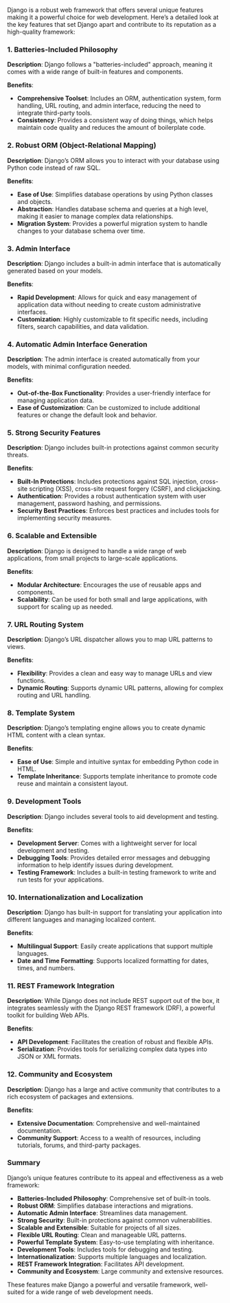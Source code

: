 Django is a robust web framework that offers several unique features making it a powerful choice for web development. Here’s a detailed look at the key features that set Django apart and contribute to its reputation as a high-quality framework:

### 1. **Batteries-Included Philosophy**

**Description**: Django follows a "batteries-included" approach, meaning it comes with a wide range of built-in features and components.

**Benefits**:
- **Comprehensive Toolset**: Includes an ORM, authentication system, form handling, URL routing, and admin interface, reducing the need to integrate third-party tools.
- **Consistency**: Provides a consistent way of doing things, which helps maintain code quality and reduces the amount of boilerplate code.

### 2. **Robust ORM (Object-Relational Mapping)**

**Description**: Django’s ORM allows you to interact with your database using Python code instead of raw SQL.

**Benefits**:
- **Ease of Use**: Simplifies database operations by using Python classes and objects.
- **Abstraction**: Handles database schema and queries at a high level, making it easier to manage complex data relationships.
- **Migration System**: Provides a powerful migration system to handle changes to your database schema over time.

### 3. **Admin Interface**

**Description**: Django includes a built-in admin interface that is automatically generated based on your models.

**Benefits**:
- **Rapid Development**: Allows for quick and easy management of application data without needing to create custom administrative interfaces.
- **Customization**: Highly customizable to fit specific needs, including filters, search capabilities, and data validation.

### 4. **Automatic Admin Interface Generation**

**Description**: The admin interface is created automatically from your models, with minimal configuration needed.

**Benefits**:
- **Out-of-the-Box Functionality**: Provides a user-friendly interface for managing application data.
- **Ease of Customization**: Can be customized to include additional features or change the default look and behavior.

### 5. **Strong Security Features**

**Description**: Django includes built-in protections against common security threats.

**Benefits**:
- **Built-In Protections**: Includes protections against SQL injection, cross-site scripting (XSS), cross-site request forgery (CSRF), and clickjacking.
- **Authentication**: Provides a robust authentication system with user management, password hashing, and permissions.
- **Security Best Practices**: Enforces best practices and includes tools for implementing security measures.

### 6. **Scalable and Extensible**

**Description**: Django is designed to handle a wide range of web applications, from small projects to large-scale applications.

**Benefits**:
- **Modular Architecture**: Encourages the use of reusable apps and components.
- **Scalability**: Can be used for both small and large applications, with support for scaling up as needed.

### 7. **URL Routing System**

**Description**: Django’s URL dispatcher allows you to map URL patterns to views.

**Benefits**:
- **Flexibility**: Provides a clean and easy way to manage URLs and view functions.
- **Dynamic Routing**: Supports dynamic URL patterns, allowing for complex routing and URL handling.

### 8. **Template System**

**Description**: Django’s templating engine allows you to create dynamic HTML content with a clean syntax.

**Benefits**:
- **Ease of Use**: Simple and intuitive syntax for embedding Python code in HTML.
- **Template Inheritance**: Supports template inheritance to promote code reuse and maintain a consistent layout.

### 9. **Development Tools**

**Description**: Django includes several tools to aid development and testing.

**Benefits**:
- **Development Server**: Comes with a lightweight server for local development and testing.
- **Debugging Tools**: Provides detailed error messages and debugging information to help identify issues during development.
- **Testing Framework**: Includes a built-in testing framework to write and run tests for your applications.

### 10. **Internationalization and Localization**

**Description**: Django has built-in support for translating your application into different languages and managing localized content.

**Benefits**:
- **Multilingual Support**: Easily create applications that support multiple languages.
- **Date and Time Formatting**: Supports localized formatting for dates, times, and numbers.

### 11. **REST Framework Integration**

**Description**: While Django does not include REST support out of the box, it integrates seamlessly with the Django REST framework (DRF), a powerful toolkit for building Web APIs.

**Benefits**:
- **API Development**: Facilitates the creation of robust and flexible APIs.
- **Serialization**: Provides tools for serializing complex data types into JSON or XML formats.

### 12. **Community and Ecosystem**

**Description**: Django has a large and active community that contributes to a rich ecosystem of packages and extensions.

**Benefits**:
- **Extensive Documentation**: Comprehensive and well-maintained documentation.
- **Community Support**: Access to a wealth of resources, including tutorials, forums, and third-party packages.

### Summary

Django’s unique features contribute to its appeal and effectiveness as a web framework:

- **Batteries-Included Philosophy**: Comprehensive set of built-in tools.
- **Robust ORM**: Simplifies database interactions and migrations.
- **Automatic Admin Interface**: Streamlines data management.
- **Strong Security**: Built-in protections against common vulnerabilities.
- **Scalable and Extensible**: Suitable for projects of all sizes.
- **Flexible URL Routing**: Clean and manageable URL patterns.
- **Powerful Template System**: Easy-to-use templating with inheritance.
- **Development Tools**: Includes tools for debugging and testing.
- **Internationalization**: Supports multiple languages and localization.
- **REST Framework Integration**: Facilitates API development.
- **Community and Ecosystem**: Large community and extensive resources.

These features make Django a powerful and versatile framework, well-suited for a wide range of web development needs.